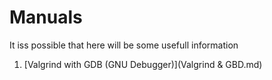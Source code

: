 # Manuals
It iss possible that here will be some usefull information

1. [Valgrind with GDB (GNU Debugger)](Valgrind & GBD.md)
